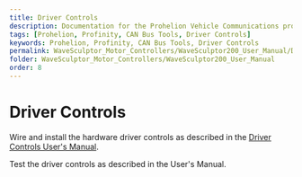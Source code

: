 ```yaml
---
title: Driver Controls
description: Documentation for the Prohelion Vehicle Communications protocol
tags: [Prohelion, Profinity, CAN Bus Tools, Driver Controls]
keywords: Prohelion, Profinity, CAN Bus Tools, Driver Controls
permalink: WaveSculptor_Motor_Controllers/WaveSculptor200_User_Manual/Driver_Controls.html
folder: WaveSculptor_Motor_Controllers/WaveSculptor200_User_Manual
order: 8
---
```


# Driver Controls

Wire and install the hardware driver controls as described in the [Driver Controls User's Manual]().

Test the driver controls as described in the User's Manual.  
